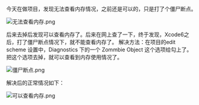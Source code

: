 今天在做项目，发现无法查看内存情况，之前还是可以的，只是打了个僵尸断点。

![无法查看内存.png](http://upload-images.jianshu.io/upload_images/1613923-ea056fdb816cb3db.png?imageMogr2/auto-orient/strip%7CimageView2/2/w/1240)

后来去掉后发现可以查看内存了。后来在网上查了一下，终于发现，Xcode6之后，打了僵尸断点情况下，就不能查看内存了。
     解决方法：在项目的edit scheme 设置中，Diagnostics 下的一个 Zommbie Object 这个选项给勾上了。把这个选项去掉，就可以查看到内存使用情况了。

![僵尸断点.png](http://upload-images.jianshu.io/upload_images/1613923-e7a4d01b46c28450.png?imageMogr2/auto-orient/strip%7CimageView2/2/w/1240)
    
解决后的正常情况如下：

![可以查看内存.png](http://upload-images.jianshu.io/upload_images/1613923-3c5e44f359a07d29.png?imageMogr2/auto-orient/strip%7CimageView2/2/w/1240)
